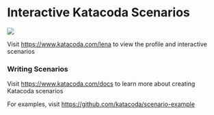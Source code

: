 # Interactive Katacoda Scenarios

[![](http://shields.katacoda.com/katacoda/lena/count.svg)](https://www.katacoda.com/lena "Get your profile on Katacoda.com")

Visit https://www.katacoda.com/lena to view the profile and interactive scenarios

### Writing Scenarios
Visit https://www.katacoda.com/docs to learn more about creating Katacoda scenarios

For examples, visit https://github.com/katacoda/scenario-example
